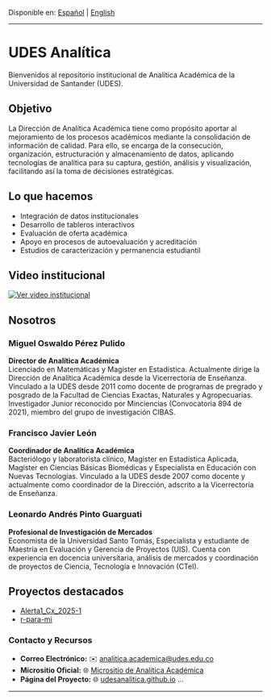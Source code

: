 Disponible en: [Español](README.md) | [English](README.en.md)


---
# UDES Analítica

Bienvenidos al repositorio institucional de Analítica Académica de la Universidad de Santander (UDES).

## Objetivo

La Dirección de Analítica Académica tiene como propósito aportar al mejoramiento de los procesos académicos mediante la consolidación de información de calidad. Para ello, se encarga de la consecución, organización, estructuración y almacenamiento de datos, aplicando tecnologías de analítica para su captura, gestión, análisis y visualización, facilitando así la toma de decisiones estratégicas.

## Lo que hacemos

- Integración de datos institucionales
- Desarrollo de tableros interactivos
- Evaluación de oferta académica
- Apoyo en procesos de autoevaluación y acreditación
- Estudios de caracterización y permanencia estudiantil

## Video institucional

[![Ver video institucional](https://img.youtube.com/vi/ain6MPF-4Hc/0.jpg)](https://www.youtube.com/watch?v=ain6MPF-4Hc)

## Nosotros

### Miguel Oswaldo Pérez Pulido  
**Director de Analítica Académica**  
Licenciado en Matemáticas y Magíster en Estadística. Actualmente dirige la Dirección de Analítica Académica desde la Vicerrectoría de Enseñanza. Vinculado a la UDES desde 2011 como docente de programas de pregrado y posgrado de la Facultad de Ciencias Exactas, Naturales y Agropecuarias. Investigador Junior reconocido por Minciencias (Convocatoria 894 de 2021), miembro del grupo de investigación CIBAS.

### Francisco Javier León  
**Coordinador de Analítica Académica**  
Bacteriólogo y laboratorista clínico, Magíster en Estadística Aplicada, Magíster en Ciencias Básicas Biomédicas y Especialista en Educación con Nuevas Tecnologías. Vinculado a la UDES desde 2007 como docente y actualmente como coordinador de la Dirección, adscrito a la Vicerrectoría de Enseñanza.

### Leonardo Andrés Pinto Guarguati  
**Profesional de Investigación de Mercados**  
Economista de la Universidad Santo Tomás, Especialista y estudiante de Maestría en Evaluación y Gerencia de Proyectos (UIS). Cuenta con experiencia en docencia universitaria, análisis de mercados y coordinación de proyectos de Ciencia, Tecnología e Innovación (CTeI).

## Proyectos destacados

- [Alerta1_Cx_2025-1](https://github.com/udesanalitica/Alerta1_Cx_2025-1)
- [r-para-mi](https://github.com/udesanalitica/r-para-mi)

### Contacto y Recursos

* **Correo Electrónico:** ✉️ [analitica.academica@udes.edu.co](mailto:analitica.academica@udes.edu.co)
* **Micrositio Oficial:** 🌐 [Micrositio de Analítica Académica](https://udes.edu.co/ensenanza/dependencias/analitica-academica)
* **Página del Proyecto:** 🌐 [udesanalitica.github.io](https://udesanalitica.github.io)
...

---




